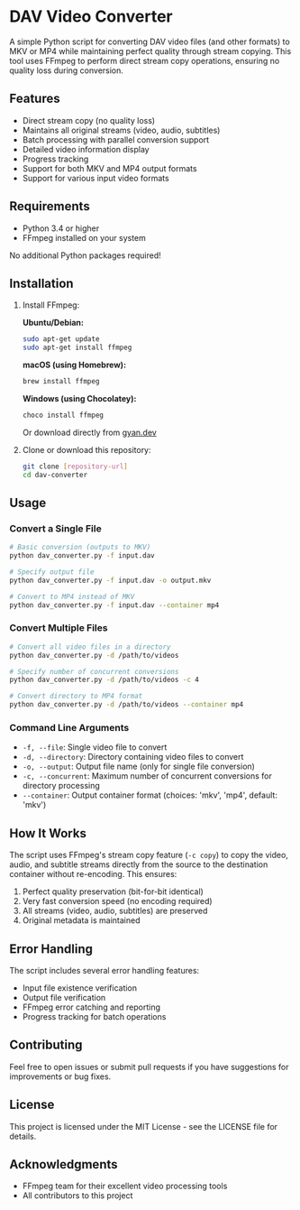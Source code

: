 # DAV Video Converter

A simple Python script for converting DAV video files (and other formats) to MKV or MP4 while maintaining perfect quality through stream copying. This tool uses FFmpeg to perform direct stream copy operations, ensuring no quality loss during conversion.

## Features

- Direct stream copy (no quality loss)
- Maintains all original streams (video, audio, subtitles)
- Batch processing with parallel conversion support
- Detailed video information display
- Progress tracking
- Support for both MKV and MP4 output formats
- Support for various input video formats

## Requirements

- Python 3.4 or higher
- FFmpeg installed on your system

No additional Python packages required!

## Installation

1. Install FFmpeg:

   **Ubuntu/Debian:**
   ```bash
   sudo apt-get update
   sudo apt-get install ffmpeg
   ```

   **macOS (using Homebrew):**
   ```bash
   brew install ffmpeg
   ```

   **Windows (using Chocolatey):**
   ```bash
   choco install ffmpeg
   ```
   Or download directly from [gyan.dev](https://www.gyan.dev/ffmpeg/builds/)

2. Clone or download this repository:
   ```bash
   git clone [repository-url]
   cd dav-converter
   ```

## Usage

### Convert a Single File

```bash
# Basic conversion (outputs to MKV)
python dav_converter.py -f input.dav

# Specify output file
python dav_converter.py -f input.dav -o output.mkv

# Convert to MP4 instead of MKV
python dav_converter.py -f input.dav --container mp4
```

### Convert Multiple Files

```bash
# Convert all video files in a directory
python dav_converter.py -d /path/to/videos

# Specify number of concurrent conversions
python dav_converter.py -d /path/to/videos -c 4

# Convert directory to MP4 format
python dav_converter.py -d /path/to/videos --container mp4
```

### Command Line Arguments

- `-f, --file`: Single video file to convert
- `-d, --directory`: Directory containing video files to convert
- `-o, --output`: Output file name (only for single file conversion)
- `-c, --concurrent`: Maximum number of concurrent conversions for directory processing
- `--container`: Output container format (choices: 'mkv', 'mp4', default: 'mkv')

## How It Works

The script uses FFmpeg's stream copy feature (`-c copy`) to copy the video, audio, and subtitle streams directly from the source to the destination container without re-encoding. This ensures:

1. Perfect quality preservation (bit-for-bit identical)
2. Very fast conversion speed (no encoding required)
3. All streams (video, audio, subtitles) are preserved
4. Original metadata is maintained

## Error Handling

The script includes several error handling features:
- Input file existence verification
- Output file verification
- FFmpeg error catching and reporting
- Progress tracking for batch operations

## Contributing

Feel free to open issues or submit pull requests if you have suggestions for improvements or bug fixes.

## License

This project is licensed under the MIT License - see the LICENSE file for details.

## Acknowledgments

- FFmpeg team for their excellent video processing tools
- All contributors to this project
